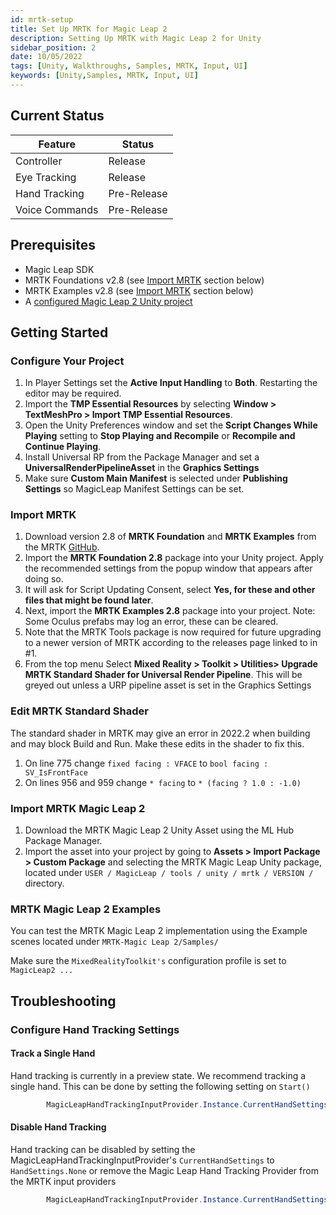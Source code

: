 ```yaml
---
id: mrtk-setup
title: Set Up MRTK for Magic Leap 2
description: Setting Up MRTK with Magic Leap 2 for Unity
sidebar_position: 2
date: 10/05/2022
tags: [Unity, Walkthroughs, Samples, MRTK, Input, UI]
keywords: [Unity,Samples, MRTK, Input, UI]
---
```


## Current Status

| Feature | Status |
|--|--|
| Controller | Release |
| Eye Tracking  | Release |
| Hand Tracking | Pre-Release |
| Voice Commands | Pre-Release |

## Prerequisites

- Magic Leap SDK
- MRTK Foundations v2.8 (see [Import MRTK](#import-mrtk) section below)
- MRTK Examples v2.8 (see [Import MRTK](#import-mrtk) section below)
- A [configured Magic Leap 2 Unity project](/versioned_docs/version-14-Jun-2023/guides/unity/getting-started/configure-unity-settings.md)

## Getting Started

### Configure Your Project

1. In Player Settings set the **Active Input Handling** to **Both**. Restarting the editor may be required.
2. Import the  **TMP Essential Resources** by selecting  **Window > TextMeshPro > Import TMP Essential Resources**.
3. Open the Unity Preferences window and set the **Script Changes While Playing** setting to **Stop Playing and Recompile** or **Recompile and Continue Playing**.
4. Install Universal RP from the Package Manager and set a **UniversalRenderPipelineAsset** in the **Graphics Settings**
5. Make sure **Custom Main Manifest** is selected under **Publishing Settings** so MagicLeap Manifest Settings can be set.

### Import MRTK

1. Download version 2.8 of  **MRTK Foundation** and  **MRTK Examples** from the MRTK [GitHub](https://github.com/Microsoft/MixedRealityToolkit-Unity/releases).
2. Import the  **MRTK Foundation 2.8**  package into your Unity project. Apply the recommended settings from the popup window that appears after doing so.
3. It will ask for Script Updating Consent, select **Yes, for these and other files that might be found later**.
4. Next, import the  **MRTK Examples 2.8**  package into your project. Note: Some Oculus prefabs may log an error, these can be cleared.
5. Note that the MRTK Tools package is now required for future upgrading to a newer version of MRTK according to the releases page linked to in #1.  
6. From the top menu Select **Mixed Reality > Toolkit > Utilities> Upgrade MRTK Standard Shader for Universal Render Pipeline**. This will be greyed out unless a URP pipeline asset is set in the Graphics Settings

### Edit MRTK Standard Shader

The standard shader in MRTK may give an error in 2022.2 when building and may block Build and Run. Make these edits in the shader to fix this.

1. On line 775 change `fixed facing : VFACE` to `bool facing : SV_IsFrontFace`
2. On lines 956 and 959 change `* facing` to `* (facing ? 1.0 : -1.0)`

### Import MRTK Magic Leap 2

1. Download the MRTK Magic Leap 2 Unity Asset using the ML Hub Package Manager.
2. Import the asset into your project by going to **Assets > Import Package > Custom Package** and selecting the MRTK Magic Leap Unity package, located under `USER / MagicLeap / tools / unity / mrtk / VERSION /` directory.

### MRTK Magic Leap 2 Examples

You can test the MRTK Magic Leap 2 implementation using the Example scenes located under `MRTK-Magic Leap 2/Samples/`

Make sure the `MixedRealityToolkit's` configuration profile is set to `MagicLeap2 ...`

## Troubleshooting

### Configure Hand Tracking Settings

#### Track a Single Hand

Hand tracking is currently in a preview state. We recommend tracking a single hand. This can be done by setting the following setting on `Start()`

```csharp
        MagicLeapHandTrackingInputProvider.Instance.CurrentHandSettings = MagicLeapHandTrackingInputProvider.HandSettings.Left;
```

#### Disable Hand Tracking

Hand tracking can be disabled by setting the MagicLeapHandTrackingInputProvider's `CurrentHandSettings` to `HandSettings.None` or remove the Magic Leap Hand Tracking Provider from the MRTK input providers

```csharp
        MagicLeapHandTrackingInputProvider.Instance.CurrentHandSettings = MagicLeapDeviceManager.HandSettings.None;
```

